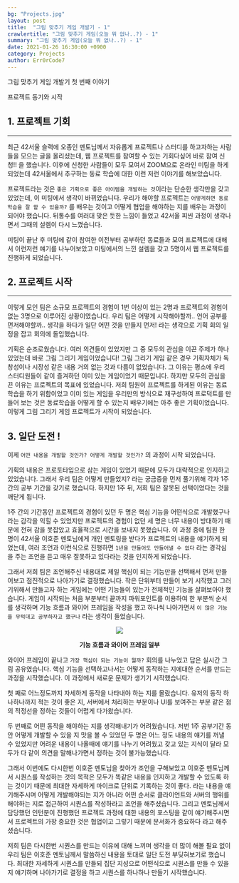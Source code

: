 ```yaml
---
bg: "Projects.jpg"
layout: post
title:  "그림 맞추기 게임 개발기 - 1"
crawlertitle: "그림 맞추기 게임(오늘 뭐 없나..?) - 1"
summary: "그림 맞추기 게임(오늘 뭐 없나..?) - 1"
date: 2021-01-26 16:30:00 +0900
category: Projects
author: Err0rCode7
---
```


그림 맞추기 게임 개발기 첫 번째 이야기

프로젝트 동기와 시작

## 1. 프로젝트 기회
---

최근 42서울 슬랙에 오종인 멘토님께서 자유롭게 프로젝트나 스터디를 하고자하는 사람들을 모으는 글을 올리셨는데, 웹 프로젝트를 참여할 수 있는 기회다싶어 바로 참여 신청!! 을 했습니다. 이후에 신청한 사람들이 모두 모여서 ZOOM으로 온라인 미팅을 하게 되었는데 42서울에서 추구하는 동료 학습에 대한 이런 저런 이야기를 해보았습니다.

프로젝트라는 것은 `좋은 기획으로 좋은 아이템을 개발하는 것`이라는 단순한 생각만을 갖고있었는데, 이 미팅에서 생각이 바뀌었습니다. 우리가 해야할 프로젝트는 `어떻게하면 동료 학습을 잘 할 수 있을까?` 를 배우는 것이고 어떻게 협업을 해야하는 지를 배우는 과정이 되어야 했습니다. 뒤통수를 여러대 맞은 듯한 느낌이 들었고 42서울 피씬 과정이 생각나면서 그때의 설렘이 다시 느꼈습니다. 

미팅이 끝난 후 미팅에 같이 참여한 이전부터 공부하던 동료들과 모여 프로젝트에 대해서 이런저런 얘기를 나누어보았고 미팅에서의 느낀 설렘을 갖고 5명이서 웹 프로젝트를 진행하게 되었습니다.

## 2. 프로젝트 시작
---

이렇게 모인 팀은 소규모 프로젝트의 경험이 1번 이상이 있는 2명과 프로젝트의 경험이 없는 3명으로 이루어진 상황이였습니다. 우리 팀은 어떻게 시작해야할까.. 언어 공부를 먼저해야할까.. 생각을 하다가 일단 어떤 것을 만들지 먼저! 라는 생각으로 기획 회의 일정을 잡고 회의에 돌입했습니다.

기획은 순조로웠습니다. 여러 의견들이 있었지만 그 중 모두의 관심을 이끈 주제가 하나 있었는데 바로 그림 그리기 게임이었습니다! 그림 그리기 게임 같은 경우 기획자체가 독창성이나 시장성 같은 내용 거의 없는 것과 다름이 없었습니다. 그 이유는 평소에 우리 스터디원들이 같이 즐겨하던 이미 있는 게임이었기 때문입니다. 하지만 모두의 관심을 끈 이유는 프로젝트의 목표에 있었습니다. 저희 팀원이 프로젝트를 하게된 이유는 동료학습을 하기 위함이었고 이미 있는 게임을 우리만의 방식으로 재구성하여 프로덕트를 만들어 보는 것은 동료학습을 어떻게 할 수 있는지 배우기에는 아주 좋은 기획이었습니다. 이렇게 그림 그리기 게임 프로젝트가 시작이 되었습니다.


## 3. 일단 도전 !

이제 `어떤 내용을 개발할 것인가? 어떻게 개발할 것인가?` 의 과정이 시작 되었습니다.

기획의 내용은 프로토타입으로 삼는 게임이 있었기 때문에 모두가 대략적으로 인지하고 있었습니다. 그래서 우리 팀은 어떻게 만들었지? 라는 궁금증을 먼저 풀기위해 각자 1주 간의 공부 기간을 갖기로 했습니다. 하지만 1주 뒤, 저희 팀은 잘못된 선택이었다는 것을 깨닫게 됩니다.

1주 간의 기간동안 프로젝트의 경험이 있던 두 명은 핵심 기능을 어떤식으로 개발했구나 라는 감각을 익힐 수 있었지만 프로젝트의 경험이 없던 세 명은 너무 내용이 방대하기 때문에 전혀 감을 못잡았고 효율적으로 시간을 보내지 못했습니다. 이 과정 중에 팀원 한 명이 42서울 이호준 멘토님에게 개인 멘토링을 받다가 프로젝트의 내용을 얘기하게 되었는데, 여러 조언과 이런식으로 진행하면 `1년을 만들어도 만들어낼 수 없다` 라는 경각심을 주는 조언을 듣고 매우 잘못하고 있다라는 것을 인지하게 되었습니다.

그래서 저희 팀은 조언해주신 내용대로 제일 핵심이 되는 기능만을 선택해서 먼저 만들어보고 점진적으로 나아가기로 결정했습니다. 작은 단위부터 만들어 보기 시작했고 그러기위해서 만들고자 하는 게임에는 어떤 기능들이 있는가 전체적인 기능을 살펴보아야 했습니다. 게임이 시작되는 처음 부분부터 끝까지 파워포인트를 이용하여 한 부분씩 순서를 생각하며 기능 흐름과 와이어 프레임을 작성을 했고 하나씩 나아가면서 `이 많은 기능을 무턱대고 공부하자고 했구나` 라는 생각이 들었습니다.

<p align="center">
  <img src="https://user-images.githubusercontent.com/48249549/108503345-8fcd0a00-72f7-11eb-8d50-acede327f70a.png" />
  <p style="font-weight:bold" align="center">기능 흐름과 와이어 프레임 일부</p>
</p>

와이어 프레임이 끝나고 `가장 핵심이 되는 기능이 뭘까?` 회의를 나누었고 답은 실시간 그림 공유였습니다. 핵심 기능을 선택하고나서는 어떻게 동작하는 지에대한 순서를 만드는 과정을 시작했습니다. 이 과정에서 새로운 문제가 생기기 시작했습니다.

첫 째로 어느정도까지 자세하게 동작을 나타내야 하는 지를 몰랐습니다. 유저의 동작 하나하나까지 적는 것이 좋은 지, 서버에서 처리하는 부분이나 UI를 보여주는 부분 같은 점의 적정선을 정하는 것들이 어렵게 다가왔습니다.

두 번째로 어떤 동작을 해야하는 지를 생각해내기가 어려웠습니다. 저번 1주 공부기간 동안 어떻게 개발할 수 있을 지 맛을 볼 수 있었던 두 명은 어느 정도 내용의 얘기를 꺼낼 수 있었지만 어려운 내용이 나올때에 얘기를 나누기 어려웠고 갖고 있는 지식이 달라 모두가 다 같이 의견을 말해나가면서 정하는 것이 불가능했습니다.

그래서 이번에도 다시한번 이호준 멘토님을 찾아가 조언을 구해보았고 이호준 멘토님께서 시퀀스를 작성하는 것의 목적은 모두가 똑같은 내용을 인지하고 개발할 수 있도록 하는 것이기 때문에 최대한 자세하게 마이크로 단위로 기록하는 것이 좋다. 라는 내용을 얘기해주시며 어떻게 개발해야되는 지가 아니라 어떤 순서로 클라이언트와 서버의 행위를 해야하는 지로 접근하여 시퀀스를 작성하라고 조언을 해주셨습니다. 그리고 멘토님께서 담당했던 인턴분이 진행했던 프로젝트 과정에 대한 내용의 포스팅을 같이 얘기해주시면서 프로젝트의 가장 중요한 것은 협업이고 그렇기 때문에 문서화가 중요하다 라고 해주셨습니다.

저희 팀은 다시한번 시퀀스를 만드는 이유에 대해 느끼며 생각을 더 많이 해볼 필요 없이 우리 팀은 이호준 멘토님께서 말씀하신 내용을 토대로 일단 도전 부딪혀보기로 했습니다. 최대한 자세하게 시퀀스를 만들되 집단 지성으로 어떤식으로 시퀀스를 만들 수 있을지 얘기하며 나아가기로 결정을 하고 시퀀스를 하나하나 만들기 시작했습니다.
